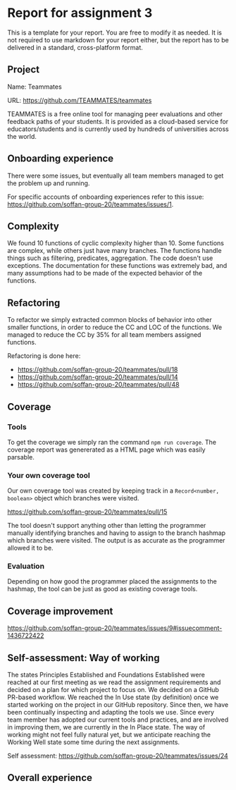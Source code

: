 # Report for assignment 3

This is a template for your report. You are free to modify it as needed.
It is not required to use markdown for your report either, but the report
has to be delivered in a standard, cross-platform format.

## Project

Name: Teammates

URL: https://github.com/TEAMMATES/teammates

TEAMMATES is a free online tool for managing peer evaluations and other feedback paths of your students. It is provided as a cloud-based service for educators/students and is currently used by hundreds of universities across the world.

## Onboarding experience

There were some issues, but eventually all team members managed to get the problem up and running.

For specific accounts of onboarding experiences refer to this issue: https://github.com/soffan-group-20/teammates/issues/1.

## Complexity

<!-- 1. What are your results for ten complex functions?
   * Did all methods (tools vs. manual count) get the same result?
   * Are the results clear?
2. Are the functions just complex, or also long?
3. What is the purpose of the functions?
4. Are exceptions taken into account in the given measurements?
5. Is the documentation clear w.r.t. all the possible outcomes? -->

We found 10 functions of cyclic complexity higher than 10. Some functions are complex, while others just have many branches. The functions handle things such as filtering, predicates, aggregation. The code doesn't use exceptions. The documentation for these functions was extremely bad, and many assumptions had to be made of the expected behavior of the functions.

## Refactoring

<!-- Plan for refactoring complex code:

Estimated impact of refactoring (lower CC, but other drawbacks?).

Carried out refactoring (optional, P+):

git diff ... -->

To refactor we simply extracted common blocks of behavior into other smaller functions, in order to reduce the CC and LOC of the functions. We managed to reduce the CC by 35% for all team members assigned functions.

Refactoring is done here:

- https://github.com/soffan-group-20/teammates/pull/18
- https://github.com/soffan-group-20/teammates/pull/14
- https://github.com/soffan-group-20/teammates/pull/48

## Coverage

### Tools

<!-- Document your experience in using a "new"/different coverage tool.

How well was the tool documented? Was it possible/easy/difficult to
integrate it with your build environment? -->

To get the coverage we simply ran the command `npm run coverage`. The coverage report was genererated as a HTML page which was easily parsable.

### Your own coverage tool

<!-- Show a patch (or link to a branch) that shows the instrumented code to
gather coverage measurements.

The patch is probably too long to be copied here, so please add
the git command that is used to obtain the patch instead:

git diff ... -->

Our own coverage tool was created by keeping track in a `Record<number, boolean>` object which branches were visited.

https://github.com/soffan-group-20/teammates/pull/15

<!-- What kinds of constructs does your tool support, and how accurate is
its output? -->

The tool doesn't support anything other than letting the programmer manually identifying branches and having to assign to the branch hashmap which branches were visited. The output is as accurate as the programmer allowed it to be.

### Evaluation

<!-- 1. How detailed is your coverage measurement?

2. What are the limitations of your own tool?

3. Are the results of your tool consistent with existing coverage tools? -->

Depending on how good the programmer placed the assignments to the hashmap, the tool can be just as good as existing coverage tools.

## Coverage improvement

<!-- Show the comments that describe the requirements for the coverage.
Report of old coverage: [link]
Report of new coverage: [link]
Test cases added:
git diff ...
Number of test cases added: two per team member (P) or at least four (P+). -->

https://github.com/soffan-group-20/teammates/issues/9#issuecomment-1436722422

## Self-assessment: Way of working

<!-- Current state according to the Essence standard: ...
Was the self-assessment unanimous? Any doubts about certain items?
How have you improved so far?
Where is potential for improvement? -->

The states Principles Established and Foundations Established were reached at our first meeting as we read the assignment requirements and decided on a plan for which project to focus on. We decided on a GitHub PR-based workflow. We reached the In Use state (by definition) once we started working on the project in our GitHub repository. Since then, we have been continually inspecting and adapting the tools we use. Since every team member has adopted our current tools and practices, and are involved in improving them, we are currently in the In Place state. The way of working might not feel fully natural yet, but we anticipate reaching the Working Well state some time during the next assignments.

Self assessment: https://github.com/soffan-group-20/teammates/issues/24

## Overall experience

<!-- What are your main take-aways from this project? What did you learn?

Is there something special you want to mention here? -->
